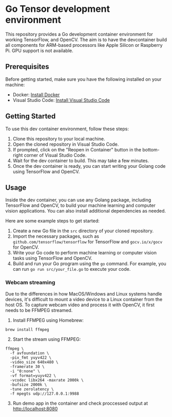 # Go Tensor development environment

This repository provides a Go development container environment for working TensorFlow, and OpenCV.
The aim is to have the devcontainer build all components for ARM-based processors like Apple Silicon
or Raspberry Pi. GPU support is not available.

## Prerequisites

Before getting started, make sure you have the following installed on your machine:

- Docker: [Install Docker](https://docs.docker.com/get-docker/)
- Visual Studio Code: [Install Visual Studio Code](https://code.visualstudio.com/)

## Getting Started

To use this dev container environment, follow these steps:

1. Clone this repository to your local machine.
2. Open the cloned repository in Visual Studio Code.
3. If prompted, click on the "Reopen in Container" button in the bottom-right corner of Visual Studio Code.
4. Wait for the dev container to build. This may take a few minutes.
5. Once the dev container is ready, you can start writing your Golang code using TensorFlow and OpenCV.

## Usage

Inside the dev container, you can use any Golang package, including TensorFlow and OpenCV, to build your machine learning and computer vision applications. You can also install additional dependencies as needed.

Here are some example steps to get started:

1. Create a new Go file in the `src` directory of your cloned repository.
2. Import the necessary packages, such as `github.com/tensorflow/tensorflow` for TensorFlow and `gocv.io/x/gocv` for OpenCV.
3. Write your Go code to perform machine learning or computer vision tasks using TensorFlow and OpenCV.
4. Build and run your Go program using the `go` command. For example, you can run `go run src/your_file.go` to execute your code.

### Webcam streaming

Due to the differences in how MacOS/Windows and Linux systems handle devices, it's difficult to mount a video device to a Linux container from the host OS. To capture webcam video and process it with OpenCV, it first needs to be FFMPEG streamed.

1. Install FFMPEG using Homebrew:

```shell
brew install ffmpeg
```

2. Start the stream using FFMPEG:

```shell
ffmpeg \         
  -f avfoundation \
  -pix_fmt yuyv422 \
  -video_size 640x480 \
  -framerate 30 \
  -i "0:none" \
  -vf format=yuyv422 \
  -vcodec libx264 -maxrate 2000k \
  -bufsize 2000k \
  -tune zerolatency \
  -f mpegts udp://127.0.0.1:9988
```

3. Run demo app in the container and check proccessed output at <http://localhost:8080>
